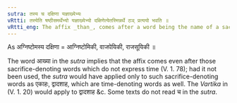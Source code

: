```yaml
---
sutra: तस्य च दक्षिणा यज्ञाख्येभ्यः
vRtti: तस्येति षष्ठीसमर्थेभ्यो यज्ञाख्येभ्यो दक्षिणेत्येतस्मिन्नर्थे ठञ् प्रत्ययो भवति ॥
vRtti_eng: The affix _than_, comes after a word being the name of a sacrifice, in the sense of 'the fee thereof'.
---
```

As अग्निष्टोमस्य दक्षिणा = आग्निष्टोमिकी, वाजपेयिकी, राजसूयिकी ॥

The word आख्या in the _sutra_ implies that the affix comes even after those sacrifice-denoting words which do not express time (V. 1. 78); had it not been used, the _sutra_ would have applied only to such sacrifice-denoting words as एकाहः, द्वादशाह, which are time-denoting words as well. The _Vartika_ in (V. 1. 20) would apply to द्वादशाह &c. Some texts do not read च in the _sutra_.

